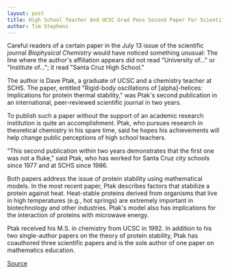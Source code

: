 ```yaml
---
layout: post
title: High School Teacher And UCSC Grad Pens Second Paper For Scientific Journal
author: Tim Stephens
---
```


Careful readers of a certain paper in the July 13 issue of the scientific journal _Biophysical Chemistry_ would have noticed something unusual: The line where the author's affiliation appears did not read "University of..." or "Institute of..."; it read "Santa Cruz High School."

The author is Dave Ptak, a graduate of UCSC and a chemistry teacher at SCHS. The paper, entitled "Rigid-body oscillations of [alpha]-helices: Implications for protein thermal stability," was Ptak's second publication in an international, peer-reviewed scientific journal in two years.

To publish such a paper without the support of an academic research institution is quite an accomplishment. Ptak, who pursues research in theoretical chemistry in his spare time, said he hopes his achievements will help change public perceptions of high school teachers.

"This second publication within two years demonstrates that the first one was not a fluke," said Ptak, who has worked for Santa Cruz city schools since 1977 and at SCHS since 1986.

Both papers address the issue of protein stability using mathematical models. In the most recent paper, Ptak describes factors that stabilize a protein against heat. Heat-stable proteins derived from organisms that live in high temperatures (e.g., hot springs) are extremely important in biotechnology and other industries. Ptak's model also has implications for the interaction of proteins with microwave energy.

Ptak received his M.S. in chemistry from UCSC in 1992. In addition to his two single-author papers on the theory of protein stability, Ptak has coauthored three scientific papers and is the sole author of one paper on mathematics education.

[Source](http://www1.ucsc.edu/oncampus/currents/98-99/09-07/ptak.htm "Permalink to Dave Ptak publishes second paper: 09-07-98")
